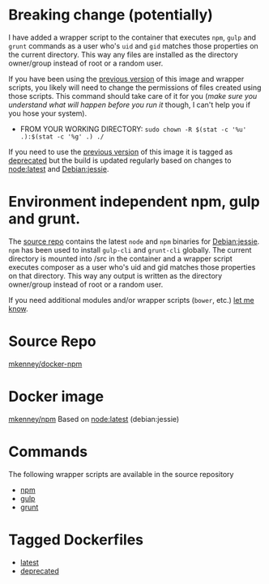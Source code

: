 # Breaking change (potentially)

I have added a wrapper script to the container that executes `npm`, `gulp` and `grunt` commands as a user who's `uid` and `gid` matches those properties on the current directory. This way any files are installed as the directory owner/group instead of root or a random user.

If you have been using the [previous version](https://github.com/mkenney/docker-npm/tree/deprecated) of this image and wrapper scripts, you likely will need to change the permissions of files created using those scripts. This command should take care of it for you (*make sure you understand what will happen before you run it* though, I can't help you if you hose your system).

* FROM YOUR WORKING DIRECTORY: `sudo chown -R $(stat -c '%u' .):$(stat -c '%g' .) ./`

If you need to use the [previous version](https://github.com/mkenney/docker-npm/tree/deprecated) of this image it is tagged as [deprecated](https://github.com/mkenney/docker-npm/tree/deprecated) but the build is updated regularly based on changes to [node:latest](https://hub.docker.com/_/node/) and [Debian:jessie](https://hub.docker.com/_/debian/).

# Environment independent npm, gulp and grunt.

The [source repo](https://github.com/mkenney/docker-npm) contains the latest `node` and `npm` binaries for
[Debian:jessie](https://hub.docker.com/_/debian/). `npm` has been used to install `gulp-cli` and `grunt-cli`
globally. The current directory is mounted into /src in the container and a wrapper script executes composer
as a user who's uid and gid matches those properties on that directory. This way any output is written as the
directory owner/group instead of root or a random user.

If you need additional modules and/or wrapper scripts (`bower`, etc.) [let me know](https://github.com/mkenney/docker-npm/issues).

# Source Repo

[mkenney/docker-npm](https://github.com/mkenney/docker-npm)

# Docker image

[mkenney/npm](https://hub.docker.com/r/mkenney/npm/) Based on [node:latest](https://hub.docker.com/_/node/) (debian:jessie)

# Commands

The following wrapper scripts are available in the source repository

* [npm](https://github.com/mkenney/docker-npm/blob/master/bin/npm)
* [gulp](https://github.com/mkenney/docker-npm/blob/master/bin/gulp)
* [grunt](https://github.com/mkenney/docker-npm/blob/master/bin/grunt)

# Tagged Dockerfiles
* [latest](https://github.com/mkenney/docker-npm/blob/master/Dockerfile)
* [deprecated](https://github.com/mkenney/docker-npm/blob/deprecated/Dockerfile)